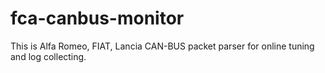 # fca-canbus-monitor
This is Alfa Romeo, FIAT, Lancia CAN-BUS packet parser for online tuning and log collecting.
